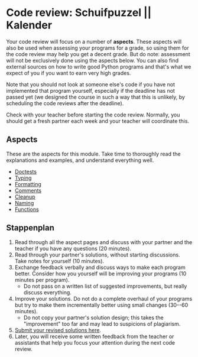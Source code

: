# Code review: Schuifpuzzel || Kalender

Your code review will focus on a number of **aspects**. These aspects will also be used when assessing your programs for a grade, so using them for the code review may help you get a decent grade. But do note: assessment will not be exclusively done using the aspects below. You can also find external sources on how to write good Python programs and that's what we expect of you if you want to earn very high grades.

Note that you should not look at someone else's code if you have not implemented that program yourself, especially if the deadline has not passed yet (we designed the course in such a way that this is unlikely, by scheduling the code reviews after the deadline). 

Check with your teacher before starting the code review. Normally, you should get a fresh partner each week and your teacher will coordinate this.

## Aspects

These are the aspects for this module. Take time to thoroughly read the explanations and examples, and understand everything well.

- [Doctests](/quality/doctests)
- [Typing](/quality/typing)
- [Formatting](/quality/formatting)
- [Comments](/quality/comments)
- [Cleanup](/quality/cleanup)
- [Naming](/quality/naming)
- [Functions](/quality/functions)

## Stappenplan

1.  Read through all the aspect pages and discuss with your partner and the teacher if you have any questions (20 minutes).
1.  Read through your partner's solutions, without starting discussions. Take notes for yourself (10 minutes).
1.  Exchange feedback verbally and discuss ways to make each program better. Consider how you yourself will be improving your programs (10 minutes per program).
    * Do not pass on a written list of suggested improvements, but really discuss everything.
1.  Improve your solutions. Do not do a complete overhaul of your programs but try to make them incrementally better using small changes (30--60 minutes).
    * Do not copy your partner's solution design; this takes the "improvement" too far and may lead to suspicions of plagiarism.
1.  [Submit your revised solutions here](/reviews/m4/revised).
1.  Later, you will receive some written feedback from the teacher or assistants that help you focus your attention during the next code review.
